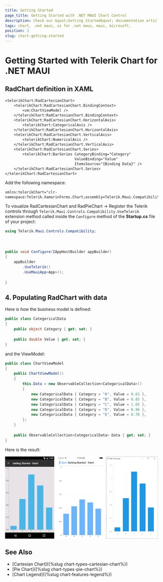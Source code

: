 ```yaml
---
title: Getting Started
page_title: Getting Started with .NET MAUI Chart Control
description: Check our &quot;Getting Started&quot; documentation article for Telerik Chart for .NET MAUI.
tags: chart, .net maui, ui for .net maui, maui, microsoft,
position: 2
slug: chart-getting-started
---
```


# Getting Started with Telerik Chart for .NET MAUI
   
## RadChart definition in XAML

```XAML
<telerikChart:RadCartesianChart>     
	<telerikChart:RadCartesianChart.BindingContext>         
		<vm:ChartViewModel />     
	</telerikChart:RadCartesianChart.BindingContext>     
	<telerikChart:RadCartesianChart.HorizontalAxis>         
		<telerikChart:CategoricalAxis />     
	</telerikChart:RadCartesianChart.HorizontalAxis>     
	<telerikChart:RadCartesianChart.VerticalAxis>         
		<telerikChart:NumericalAxis />     
	</telerikChart:RadCartesianChart.VerticalAxis>     
	<telerikChart:RadCartesianChart.Series>         
		<telerikChart:BarSeries CategoryBinding="Category" 
								ValueBinding="Value" 
								ItemsSource="{Binding Data}" />     
	</telerikChart:RadCartesianChart.Series> 
</telerikChart:RadCartesianChart>
```

Add the following namespace:

```XAML
xmlns:telerikChart="clr-namespace:Telerik.XamarinForms.Chart;assembly=Telerik.Maui.Compatibility"
```

To visualize RadCartesianChart and RadPieChart -> Register the Telerik controls through `Telerik.Maui.Controls.Compatibility.UseTelerik` extension method called inside the `Configure` method of the **Startup.cs** file of your project:

```C#
using Telerik.Maui.Controls.Compatibility;

 

public void Configure(IAppHostBuilder appBuilder)
{
    appBuilder        
        .UseTelerik()
        .UseMauiApp<App>();
        
}              
```

## 4. Populating RadChart with data ##

Here is how the business model is defined:

```C#
public class CategoricalData
{
    public object Category { get; set; }

    public double Value { get; set; }
}
```

and the ViewModel:

```C#
public class ChartViewModel
{
    public ChartViewModel()
    {
        this.Data = new ObservableCollection<CategoricalData>()
        {
            new CategoricalData { Category = "A", Value = 0.63 },
            new CategoricalData { Category = "B", Value = 0.85 },
            new CategoricalData { Category = "C", Value = 1.05 },
            new CategoricalData { Category = "D", Value = 0.96 },
            new CategoricalData { Category = "E", Value = 0.78 },
        };
    }
	
    public ObservableCollection<CategoricalData> Data { get; set; }
}
```

Here is the result:

![Basic RadCartesianChart](images/chart-gettingstarted.png "Basic RadCartesianChart")

## See Also

- [Cartesian Chart]({%slug chart-types-cartesian-chart%})
- [Pie Chart]({%slug chart-types-pie-chart%})
- [Chart Legend]({%slug chart-features-legend%})
